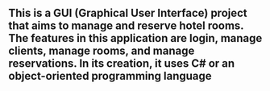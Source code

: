 ## This is a GUI (Graphical User Interface) project that aims to manage and reserve hotel rooms. The features in this application are login, manage clients, manage rooms, and manage reservations. In its creation, it uses C# or an object-oriented programming language
